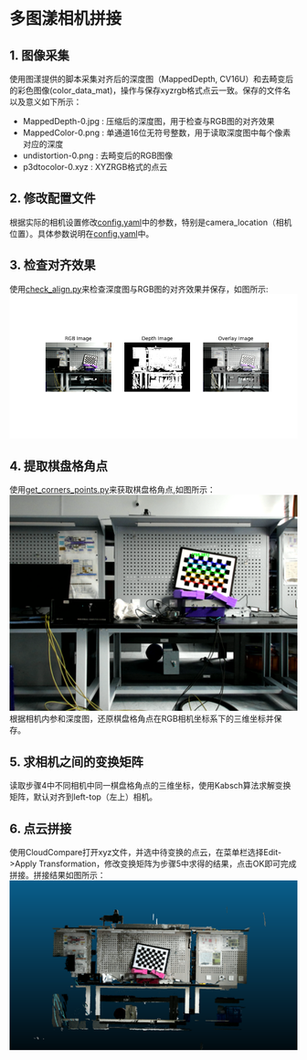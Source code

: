 # 多图漾相机拼接
## 1. 图像采集
使用图漾提供的脚本采集对齐后的深度图（MappedDepth, CV16U）和去畸变后的彩色图像(color_data_mat)，操作与保存xyzrgb格式点云一致。保存的文件名以及意义如下所示：
- MappedDepth-0.jpg : 压缩后的深度图，用于检查与RGB图的对齐效果
- MappedColor-0.png : 单通道16位无符号整数，用于读取深度图中每个像素对应的深度
- undistortion-0.png : 去畸变后的RGB图像
- p3dtocolor-0.xyz : XYZRGB格式的点云

## 2. 修改配置文件
根据实际的相机设置修改[config.yaml](config.yaml)中的参数，特别是camera_location（相机位置）。具体参数说明在[config.yaml](config.yaml)中。

## 3. 检查对齐效果
使用[check_align.py](check_align.py)来检查深度图与RGB图的对齐效果并保存，如图所示:
![merge.png](data/left_bottom/2/merge.png)

## 4. 提取棋盘格角点
使用[get_corners_points.py](get_corners_points.py)来获取棋盘格角点,如图所示：
![corners.png](data/left_bottom/2/corners.png)
根据相机内参和深度图，还原棋盘格角点在RGB相机坐标系下的三维坐标并保存。

## 5. 求相机之间的变换矩阵
读取步骤4中不同相机中同一棋盘格角点的三维坐标，使用Kabsch算法求解变换矩阵，默认对齐到left-top（左上）相机。

## 6. 点云拼接
使用CloudCompare打开xyz文件，并选中待变换的点云，在菜单栏选择Edit->Apply Transformation，修改变换矩阵为步骤5中求得的结果，点击OK即可完成拼接。拼接结果如图所示：
![merge.png](data/merge.png)